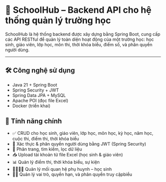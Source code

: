# 🏫 SchoolHub – Backend API cho hệ thống quản lý trường học

SchoolHub là hệ thống backend được xây dựng bằng Spring Boot, cung cấp các API RESTful để quản lý toàn diện hoạt động của một trường học: học sinh, giáo viên, lớp học, môn thi, thời khóa biểu, điểm số, và phân quyền người dùng.

---


## 🛠️ Công nghệ sử dụng

- Java 21 + Spring Boot
- Spring Security + JWT
- Spring Data JPA + MySQL
- Apache POI (đọc file Excel)
- Docker (triển khai)

## 🚀 Tính năng chính

- ✅ CRUD cho học sinh, giáo viên, lớp học, môn học, kỳ học, năm học, cuộc thi, điểm thi, thời khóa biểu
- 🔐 Xác thực & phân quyền người dùng bằng JWT (Spring Security)
- 📄 Phân trang, tìm kiếm, lọc dữ liệu
- 📥 Upload tài khoản từ file Excel (học sinh & giáo viên)
- 📊 Quản lý điểm thi, thời khóa biểu, sự kiện
- 👨‍👩‍👧‍👦 Quản lý mối quan hệ phụ huynh – học sinh
- 🧑‍🏫 Quản lý vai trò, quyền hạn, và phân quyền truy cậpbiểu
